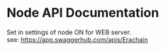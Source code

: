 # Node API Documentation

Set in settings of node ON for WEB server.  
see: https://app.swaggerhub.com/apis/Erachain
